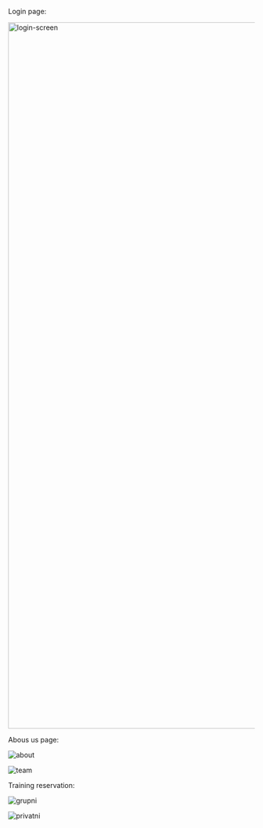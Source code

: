 Login page:

<img width="1440" alt="login-screen" src="https://user-images.githubusercontent.com/53423543/166079669-d1c7c59e-d583-4d49-a304-92d2e01ea545.png">

Abous us page:

![about](https://user-images.githubusercontent.com/53423543/166079737-fc9e068b-a2cf-4395-857e-66ab44c438a1.png)

![team](https://user-images.githubusercontent.com/53423543/166079763-eb411529-0379-4a54-8a9a-0451230f072c.png)

Training reservation:

![grupni](https://user-images.githubusercontent.com/53423543/166079852-ed909775-a83a-4b08-aec9-18a35a335318.png)

![privatni](https://user-images.githubusercontent.com/53423543/166079855-e90cc364-80d2-4980-ae46-5f6084827af4.png)
